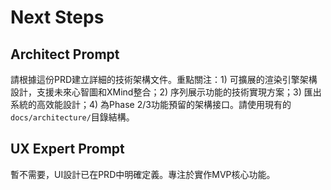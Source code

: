 # Next Steps

## Architect Prompt

請根據這份PRD建立詳細的技術架構文件。重點關注：1) 可擴展的渲染引擎架構設計，支援未來心智圖和XMind整合；2) 序列展示功能的技術實現方案；3) 匯出系統的高效能設計；4) 為Phase 2/3功能預留的架構接口。請使用現有的`docs/architecture/`目錄結構。

## UX Expert Prompt

暫不需要，UI設計已在PRD中明確定義。專注於實作MVP核心功能。
